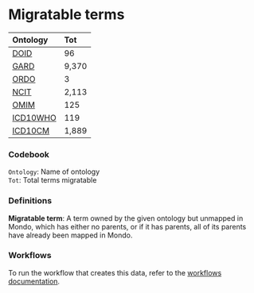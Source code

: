 # Migratable terms
| Ontology                          | Tot   |
|:----------------------------------|:------|
| [DOID](./migrate_doid.md)         | 96    |
| [GARD](./migrate_gard.md)         | 9,370 |
| [ORDO](./migrate_ordo.md)         | 3     |
| [NCIT](./migrate_ncit.md)         | 2,113 |
| [OMIM](./migrate_omim.md)         | 125   |
| [ICD10WHO](./migrate_icd10who.md) | 119   |
| [ICD10CM](./migrate_icd10cm.md)   | 1,889 |

### Codebook
`Ontology`: Name of ontology    
`Tot`: Total terms migratable

### Definitions
**Migratable term**: A term owned by the given ontology but unmapped in Mondo, which has either no parents, or if it has 
parents, all of its parents have already been mapped in Mondo.

### Workflows
To run the workflow that creates this data, refer to the [workflows documentation](../developer/workflows.md).